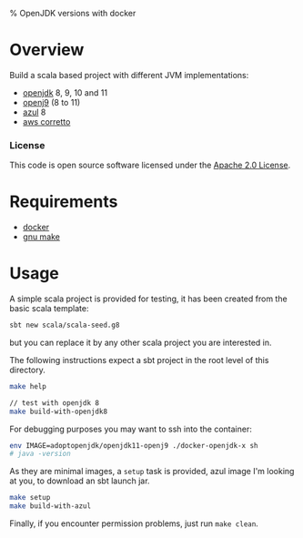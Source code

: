 % OpenJDK versions with docker

# Overview

Build a scala based project with different JVM implementations:

- [openjdk](https://openjdk.java.net/) 8, 9, 10 and 11
- [openj9](http://www.eclipse.org/openj9/) (8 to 11)
- [azul](https://www.azul.com/) 8
- [aws corretto](https://aws.amazon.com/corretto/)

### License

This code is open source software licensed under the [Apache 2.0 License]("http://www.apache.org/licenses/LICENSE-2.0.html").

# Requirements

- [docker](https://www.docker.com/)
- [gnu make](https://www.gnu.org/software/make/)

# Usage

A simple scala project is provided for testing, it has been created from the basic scala template:

``` bash
sbt new scala/scala-seed.g8
```

but you can replace it by any other scala project you are interested in.

The following instructions expect a sbt project in the root level of this directory.

``` bash
make help

// test with openjdk 8
make build-with-openjdk8
```

For debugging purposes you may want to ssh into the container:

``` bash
env IMAGE=adoptopenjdk/openjdk11-openj9 ./docker-openjdk-x sh
# java -version
```

As they are minimal images, a `setup` task is provided, azul image I'm
looking at you, to download an sbt launch jar.

``` bash
make setup
make build-with-azul
```

Finally, if you encounter permission problems, just run `make clean`.

